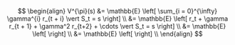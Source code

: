 $$
\begin{align}
	V^{\pi}(s) 
	&= \mathbb{E} \left[ \sum_{i = 0}^{\infty}  \gamma^{i} r_{t + i} \vert S_t = s \right] \\
	&= \mathbb{E} \left[ r_t + \gamma r_{t + 1} + \gamma^2 r_{t+2} + \cdots  \vert S_t = s \right] \\
	&= \mathbb{E} \left[ \right] \\
	&= \mathbb{E} \left[ \right] \\
\end{align}
$$